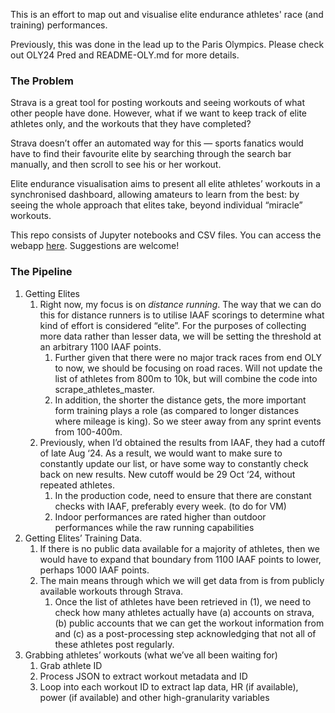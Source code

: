 This is an effort to map out and visualise elite endurance athletes' race (and training) performances. 

Previously, this was done in the lead up to the Paris Olympics. Please check out OLY24 Pred and README-OLY.md for more details.

### The Problem

Strava is a great tool for posting workouts and seeing workouts of what other people have done. However, what if we want to keep track of elite athletes only, and the workouts that they have completed? 

Strava doesn’t offer an automated way for this — sports fanatics would have to find their favourite elite by searching through the search bar manually, and then scroll to see his or her workout. 

Elite endurance visualisation aims to present all elite athletes’ workouts in a synchronised dashboard, allowing amateurs to learn from the best: by seeing the whole approach that elites take, beyond individual “miracle” workouts. 

This repo consists of Jupyter notebooks and CSV files. You can access the webapp [here](https://elite-endurance-viz.vercel.app/). Suggestions are welcome!

### The Pipeline

1. Getting Elites 
    1. Right now, my focus is on *distance running*. The way that we can do this for distance runners is to utilise IAAF scorings to determine what kind of effort is considered “elite”. For the purposes of collecting more data rather than lesser data, we will be setting the threshold at an arbitrary 1100 IAAF points. 
        1. Further given that there were no major track races from end OLY to now, we should be focusing on road races. Will not update the list of athletes from 800m to 10k, but will combine the code into scrape_athletes_master. 
        2. In addition, the shorter the distance gets, the more important form training plays a role (as compared to longer distances where mileage is king). So we steer away from any sprint events from 100-400m. 
    2. Previously, when I’d obtained the results from IAAF, they had a cutoff of late Aug ‘24. As a result, we would want to make sure to constantly update our list, or have some way to constantly check back on new results. New cutoff would be 29 Oct ‘24, without repeated athletes. 
        1. In the production code, need to ensure that there are constant checks with IAAF, preferably every week. (to do for VM) 
        2. Indoor performances are rated higher than outdoor performances while the raw running capabilities 
2. Getting Elites’ Training Data.
    1. If there is no public data available for a majority of athletes, then we would have to expand that boundary from 1100 IAAF points to lower, perhaps 1000 IAAF points. 
    2. The main means through which we will get data from is from publicly available workouts through Strava. 
        1. Once the list of athletes have been retrieved in (1), we need to check how many athletes actually have (a) accounts on strava, (b) public accounts that we can get the workout information from and (c) as a post-processing step acknowledging that not all of these athletes post regularly. 
3. Grabbing athletes’ workouts (what we’ve all been waiting for)
    1. Grab athlete ID 
    2. Process JSON to extract workout metadata and ID 
    3. Loop into each workout ID to extract lap data, HR (if available), power (if available) and other high-granularity variables
